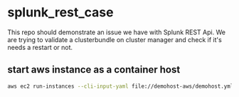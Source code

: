 # splunk_rest_case

This repo should demonstrate an issue we have with Splunk REST Api. We are trying to validate a clusterbundle on cluster manager and check
if it's needs a restart or not.


## start aws instance as a container host ##


```bash
aws ec2 run-instances --cli-input-yaml file://demohost-aws/demohost.yml --user-data file://demohost-aws/demohost-cloudinit --output yaml